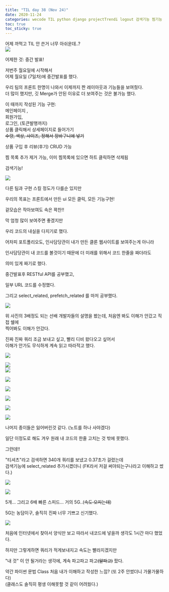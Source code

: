 ```yaml
---
title: "TIL day 38 (Nov 24)"
date: 2020-11-24
categories: wecode TIL python django projectTrendi logout 검색기능 찜기능
toc: true
toc_sticky: true
---
```


어제 까먹고 TIL 안 쓴거 너무 아쉬운데..?  
![](https://images.velog.io/images/noahshin__11/post/5f32e6b3-fdcf-42ed-874b-256e496adb84/image.png)

어제한 것: 중간 발표!

저번주 월요일에 시작해서  
어제 월요일 (7일차)에 중간발표를 했다.

우리 팀의 프론트 한명이 나와서 이제까지 짠 레이아웃과 기능들을 보여줬다.  
더 많이 했지만, 깃 Merge가 안된 이유로 더 보여주는 것은 불가능 했다.

이 때까지 작성된 기능 구현:  
메인페이지 ,  
회원가입,  
로그인, (토큰발행까지)  
상품 클릭해서 상세페이지로 들어가기  
~~수량, 색상, 사이즈, 정해서 장바구니에 넣기~~

상품 구입 후 리뷰(후기) CRUD 가능

찜 목록 추가 제거 가능, 이미 찜목록에 있으면 하트 클릭하면 삭제됨

검색기능!

![](https://images.velog.io/images/noahshin__11/post/be6f12bd-ccf0-4c22-8df1-ea37a3f56169/image.png)

다른 팀과 구현 스킬 정도가 다를순 있지만

우리의 목표는 프론트에서 만든 ui 모든 클릭, 모든 기능구현!

겉모습은 작아보여도 속은 꽉찬!!

막 엄청 많이 보여주면 좋겠지만

우리 코드의 내실을 다지기로 했다.

어차피 포트폴리오도, 인사담당관이 내가 만든 클론 웹사이트를 보여주는게 아니라

인사담당관이 내 코드를 볼것이기 때문에 더 미래를 위해서 코드 한줄을 짜더라도

의미 있게 짜기로 했다.

중간발표후 RESTful API를 공부했고,

일부 URL 코드를 수정했다.

그리고 select_related, prefetch_related 를 마저 공부했다.

![](https://images.velog.io/images/noahshin__11/post/d4a1d3f4-ffb1-46d9-9747-b8d7117d05f3/Screen%20Shot%202020-11-24%20at%2012.38.12%20PM.png)

위 사진의 3배정도 되는 선배 개발자들의 설명을 봤는데, 처음엔 봐도 이해가 안갔고 직접 쉘에  
찍어봐도 이해가 안갔다.

진짜 진짜 쿼리 조금 보내고 싶고, 빨리 디비 왔다오고 싶어서  
이해가 안가도 무식하게 계속 읽고 따라적고 했다.

![](https://images.velog.io/images/noahshin__11/post/18453397-8445-4cb9-9814-920dbbce1586/KakaoTalk_Photo_2020-11-24-12-50-39.jpeg)

![](https://images.velog.io/images/noahshin__11/post/d671c0e8-7dc3-44d5-8bda-1c3f015a6e3e/KakaoTalk_Photo_2020-11-24-12-49-37.jpeg)  
![](https://images.velog.io/images/noahshin__11/post/974dbeb6-5e4a-4ed9-9420-5bf1a9a80d0d/KakaoTalk_Photo_2020-11-24-12-49-33.jpeg)

![](https://images.velog.io/images/noahshin__11/post/bc5c9310-272a-484c-bef3-6450379c2378/KakaoTalk_Photo_2020-11-24-12-50-15.jpeg)

![](https://images.velog.io/images/noahshin__11/post/03f37d44-114c-43ba-8b08-72ff22fa67a6/KakaoTalk_Photo_2020-11-24-12-50-06.jpeg)

![](https://images.velog.io/images/noahshin__11/post/a3870e70-c483-412f-8e6f-12bce9c2b95e/KakaoTalk_Photo_2020-11-24-12-50-33.jpeg)

![](https://images.velog.io/images/noahshin__11/post/3c68b660-5c9f-40ac-9ca9-8a64ac317e30/KakaoTalk_Photo_2020-11-24-12-50-44.jpeg)

![](https://images.velog.io/images/noahshin__11/post/fe23656d-d671-4df6-83e5-4afd353bdce8/KakaoTalk_Photo_2020-11-24-12-50-11.jpeg)

나머지 종이들은 잃어버린것 같다. (노트를 하나 사야겠다)

일단 이정도로 해도 겨우 원래 내 코드의 한줄 고치는 것 밖에 못했다.

그런데!!

"티셔츠"라고 검색하면 340개 쿼리를 보냈고 0.37초가 걸렸는데  
검색기능에 select_related 추가시켰더니 (FK라서 저걸 써야되는구나라고 이해하고 썼다.)

![](https://images.velog.io/images/noahshin__11/post/6faefbbd-5758-451c-b2f5-339ac4bb9f40/Screen%20Shot%202020-11-24%20at%201.03.24%20PM.png)

![](https://images.velog.io/images/noahshin__11/post/667f4cf2-ee81-467e-9723-3138f90d5888/Screen%20Shot%202020-11-24%20at%201.00.55%20PM.png)

5개... 그리고 6배 빠른 스피드... 거의 5G..(~~속도 오지는데~~)

5G는 농담이구, 솔직히 진짜 너무 기쁘고 신기했다.

![](https://images.velog.io/images/noahshin__11/post/71c73781-8183-484c-ae44-984acc46da0f/image.png)

처음에 인터넷에서 찾아서 양식만 보고 따라서 내코드에 넣을까 생각도 1시간 마다 했었다.

하지만 그렇게하면 쿼리가 적게보내지고 속도는 빨라지겠지만

"내 것" 이 안 될거라는 생각에, 계속 파고파고 파고~~(알파고)~~ 팠다.

약간 파이썬 문법 Class 처음 내가 이해하고 작성한 느낌? (또 2주 안썼더니 가물가물하다)  
(클래스도 솔직히 평생 이해못할 것 같이 어려웠다.)
